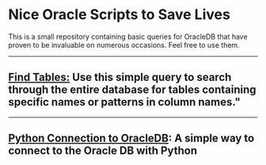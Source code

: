 # Nice Oracle Scripts to Save Lives

This is a small repository containing basic queries for OracleDB that have proven to be invaluable on numerous occasions. Feel free to use them.

__________

## [Find Tables:](find_tables.sql) Use this simple query to search through the entire database for tables containing specific names or patterns in column names."

__________

## [Python Connection to OracleDB](): A simple way to connect to the Oracle DB with Python